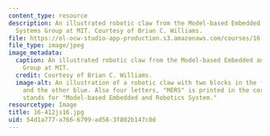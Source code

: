 ```yaml
---
content_type: resource
description: An illustrated robotic claw from the Model-based Embedded and Robotic
  Systems Group at MIT. Courtesy of Brian C. Williams.
file: https://ol-ocw-studio-app-production.s3.amazonaws.com/courses/16-412j-cognitive-robotics-spring-2016/54d1a777a7666799ad583f802b147c0d_16-412js16.jpg
file_type: image/jpeg
image_metadata:
  caption: An illustrated robotic claw from the Model-based Embedded and Robotic Systems
    Group at MIT.
  credit: Courtesy of Brian C. Williams.
  image-alt: An illustration of a robotic claw with two blocks in the front, one red
    and the other blue. Also four letters, "MERS" is printed in the corner, which
    stands for "Model-based Embedded and Robotics System."
resourcetype: Image
title: 16-412js16.jpg
uid: 54d1a777-a766-6799-ad58-3f802b147c0d
---
```

